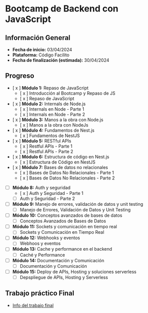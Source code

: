 # Bootcamp de Backend con JavaScript

## Información General

- **Fecha de inicio:** 03/04/2024
- **Plataforma:** Código Facilito
- **Fecha de finalización (estimada):** 30/04/2024

## Progreso

- [ x ] **Módulo 1:** Repaso de JavaScript
  - [ x ] Introducción al Bootcamp y Repaso de JS
  - [ x ] Repaso de JavaScript
- [ x ] **Módulo 2:** Internals de Node.js
  - [ x ] Internals en Node - Parte 1
  - [ x ] Internals en Node - Parte 2
- [ x ] **Módulo 3:** Manos a la obra con Node.js
  - [ x ] Manos a la obra con NodeJs
- [ x ] **Módulo 4:** Fundamentos de Nest.js
  - [ x ] Fundamentos de NestJS
- [ x ] **Módulo 5:** RESTful APIs
  - [ x ] Restful APIs - Parte 1
  - [ x ] Restful APIs - Parte 2
- [ x ] **Módulo 6:** Estructura de código en Nest.js
  - [ x ] Estructura de Código en NestJS
- [ x ] **Módulo 7:** Bases de datos no relacionales
  - [ x ] Bases de Datos No Relacionales - Parte 1
  - [ x ] Bases de Datos No Relacionales - Parte 2
- [ ] **Módulo 8:** Auth y seguridad
  - [ x ] Auth y Seguridad - Parte 1
  - [ ] Auth y Seguridad - Parte 2
- [ ] **Módulo 9:** Manejo de errores, validación de datos y unit testing
  - [ ] Manejo de Errores, Validación de Datos y Unit Testing
- [ ] **Módulo 10:** Conceptos avanzados de bases de datos
  - [ ] Conceptos Avanzados de Bases de Datos
- [ ] **Módulo 11:** Sockets y comunicación en tiempo real
  - [ ] Sockets y Comunicación en Tiempo Real
- [ ] **Módulo 12:** Webhooks y eventos
  - [ ] Webhoos y eventos
- [ ] **Módulo 13:** Cache y performance en el backend
  - [ ] Caché y Performance
- [ ] **Módulo 14:** Documentación y Comunicación
  - [ ] Documentación y Comunicación
- [ ] **Módulo 15:** Deploy de APIs, Hosting y soluciones serverless
  - [ ] Depspliegue de APIs, Hosting y Serverless

## Trabajo práctico Final

- [Info del trabajo final](https://iamdoomling.notion.site/iamdoomling/Trabajo-pr-ctico-final-f366a1dab34245ae83726bb31fb59a25)
